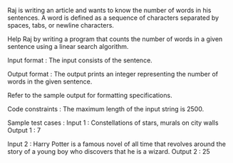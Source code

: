 Raj is writing an article and wants to know the number of words in his sentences. A word is defined as a sequence of characters separated by spaces, tabs, or newline characters. 



Help Raj by writing a program that counts the number of words in a given sentence using a linear search algorithm.

Input format :
The input consists of the sentence.

Output format :
The output prints an integer representing the number of words in the given sentence.



Refer to the sample output for formatting specifications.

Code constraints :
The maximum length of the input string is 2500.

Sample test cases :
Input 1 :
Constellations of stars, murals on city walls
Output 1 :
7

Input 2 :
Harry Potter is a famous novel of all time that revolves around the story of a young boy who discovers that he is a wizard.
Output 2 :
25
